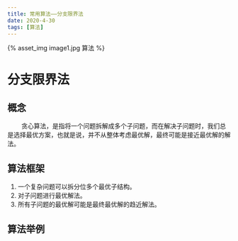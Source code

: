 ```yaml
---
title: 常用算法——分支限界法
date: 2020-4-30
tags: [算法]
---
```

{% asset_img image1.jpg 算法 %}

# 分支限界法
<!--more-->

## 概念

&nbsp;&nbsp;&nbsp;&nbsp;&nbsp;&nbsp;&nbsp;&nbsp;贪心算法，是指将一个问题拆解成多个子问题，而在解决子问题时，我们总是选择最优方案，也就是说，并不从整体考虑最优解，最终可能是接近最优解的解法。



## 算法框架

1. 一个复杂问题可以拆分位多个最优子结构。
2. 对子问题进行最优解法。
3. 所有子问题的最优解可能是最终最优解的趋近解法。



## 算法举例



